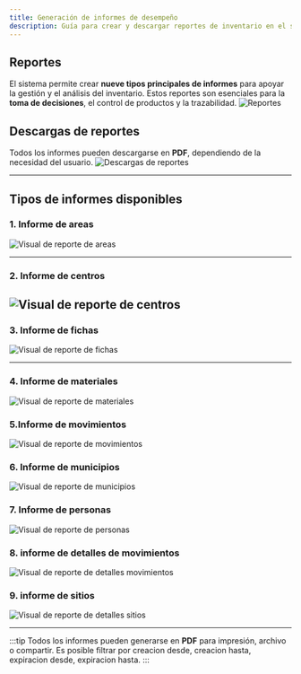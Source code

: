 ```yaml
---
title: Generación de informes de desempeño
description: Guía para crear y descargar reportes de inventario en el sistema.
---
```

## Reportes
El sistema permite crear **nueve tipos principales de informes** para apoyar la gestión y el análisis del inventario. Estos reportes son esenciales para la **toma de decisiones**, el control de productos y la trazabilidad.
![Reportes](/reportes.png)
## Descargas de reportes
Todos los informes pueden descargarse en **PDF**, dependiendo de la necesidad del usuario.
![Descargas de reportes](/notificacion.png)

---

## Tipos de informes disponibles

### 1. Informe de areas


![Visual de reporte de areas](/areas.png)

---

### 2. Informe de centros

![Visual de reporte de centros](/centros.png)
---

### 3. Informe de fichas


![Visual de reporte de fichas](/fichas.png)

---

### 4. Informe de materiales

![Visual de reporte de materiales](/materiales.png)
### 5.Informe de movimientos

![Visual de reporte de movimientos](/movimientos.png)
### 6. Informe de municipios

![Visual de reporte de municipios](/municipios.png)
### 7. Informe de personas 

![Visual de reporte de personas](/personas.png)
### 8. informe de detalles de movimientos

![Visual de reporte de detalles movimientos](/movimientos.png)
### 9. informe  de sitios

![Visual de reporte de detalles sitios](/sitios.png)


---

:::tip
Todos los informes pueden generarse en **PDF** para impresión, archivo o compartir. Es posible filtrar por creacion desde, creacion hasta, expiracion desde, expiracion hasta.
:::
